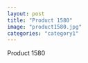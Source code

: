 ```yaml
---
layout: post
title: "Product 1580"
image: "product1580.jpg"
categories: "category1"
---
```

Product 1580
